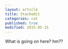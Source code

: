 ```yaml
---
layout: article
title: Stackedit
categories: cat
published: true
modified: 2015-05-15
---
```



What is going on here? hm??
